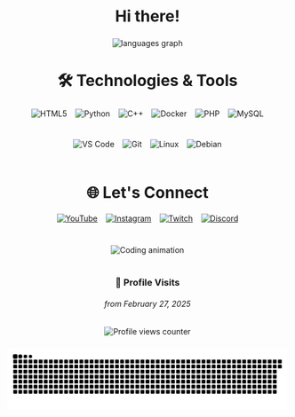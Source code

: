 <h1 align="center">Hi there!</h1>

###

<div align="center">
  <img src="https://github-readme-stats.vercel.app/api/top-langs?username=Nikilites&locale=en&hide_title=false&layout=compact&card_width=320&langs_count=6&theme=merko&hide_border=false&exclude_repo=github-readme-stats" height="150" alt="languages graph" />
</div>

###

<h1 align="center">🛠️ Technologies & Tools</h1>

###

<div align="center" style="display: flex; flex-wrap: wrap; gap: 15px; justify-content: center;">
  <!-- Development -->
  <img src="https://cdn.jsdelivr.net/gh/devicons/devicon/icons/html5/html5-original.svg" height="40" alt="HTML5" title="HTML5"/>
  <img src="https://cdn.jsdelivr.net/gh/devicons/devicon/icons/python/python-original.svg" height="40" alt="Python" title="Python"/>
  <img src="https://cdn.jsdelivr.net/gh/devicons/devicon/icons/cplusplus/cplusplus-original.svg" height="40" alt="C++" title="C++"/>
  <img src="https://cdn.jsdelivr.net/gh/devicons/devicon/icons/docker/docker-original.svg" height="40" alt="Docker" title="Docker"/>
  <img src="https://cdn.jsdelivr.net/gh/devicons/devicon/icons/php/php-original.svg" height="40" alt="PHP" title="PHP"/>
  <img src="https://cdn.jsdelivr.net/gh/devicons/devicon/icons/mysql/mysql-original.svg" height="40" alt="MySQL" title="MySQL"/>
  
  <!-- Tools -->
  <img src="https://cdn.jsdelivr.net/gh/devicons/devicon/icons/vscode/vscode-original.svg" height="40" alt="VS Code" title="VS Code"/>
  <img src="https://cdn.jsdelivr.net/gh/devicons/devicon/icons/git/git-original.svg" height="40" alt="Git" title="Git"/>
  <img src="https://cdn.jsdelivr.net/gh/devicons/devicon/icons/linux/linux-original.svg" height="40" alt="Linux" title="Linux"/>
  <img src="https://cdn.jsdelivr.net/gh/devicons/devicon/icons/debian/debian-original.svg" height="40" alt="Debian" title="Debian"/>
</div>

###

<h1 align="center">🌐 Let's Connect</h1>

<div align="center" style="display: flex; gap: 15px; justify-content: center; margin: 20px 0;">
  <a href="https://www.youtube.com/c/Nikilite" target="_blank">
    <img src="https://img.shields.io/badge/YouTube-FF0000?style=for-the-badge&logo=youtube&logoColor=white" height="35" alt="YouTube"/>
  </a>
  <a href="https://www.instagram.com/nikilite_official/" target="_blank">
    <img src="https://img.shields.io/badge/Instagram-E4405F?style=for-the-badge&logo=instagram&logoColor=white" height="35" alt="Instagram"/>
  </a>
  <a href="https://www.twitch.tv/nikilite_official" target="_blank">
    <img src="https://img.shields.io/badge/Twitch-9146FF?style=for-the-badge&logo=twitch&logoColor=white" height="35" alt="Twitch"/>
  </a>
  <a href="https://discord.com/users/718462762983882802" target="_blank">
    <img src="https://img.shields.io/badge/Discord-5865F2?style=for-the-badge&logo=discord&logoColor=white" height="35" alt="Discord"/>
  </a>
</div>

###

<div align="center" style="margin: 40px 0;">
  <img height="200" src="https://media1.giphy.com/media/wwg1suUiTbCY8H8vIA/200w.gif?cid=6c09b9529gz88kpts121sby8swfb7ykasu18rpibejyta59p&ep=v1_gifs_search&rid=200w.gif&ct=g" alt="Coding animation" />
</div>

###

<h3 align="center">🚀 Profile Visits</h3>
<h6 align="center">from February 27, 2025</h6>

<div align="center">
  <img src="https://komarev.com/ghpvc/?username=Nikilites&label=Profile+Views&color=blueviolet&style=flat" alt="Profile views counter" />
</div>

###

<img src="https://raw.githubusercontent.com/Nikilites/Nikilites/output/snake.svg" alt="Snake animation" />